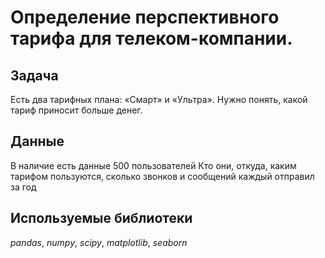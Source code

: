 # Определение перспективного тарифа для телеком-компании.

## Задача

Есть два тарифных плана: «Смарт» и «Ультра». Нужно понять, какой тариф приносит больше денег.

## Данные
В наличие есть данные 500 пользователей
Кто они, откуда, каким тарифом пользуются, сколько звонков и сообщений каждый отправил за год

## Используемые библиотеки
*pandas*, *numpy*, *scipy*, *matplotlib*, *seaborn*